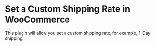 # Set a Custom Shipping Rate in WooCommerce

This plugin will allow you set a custom shipping rate, for example, 1-Day shipping. 
